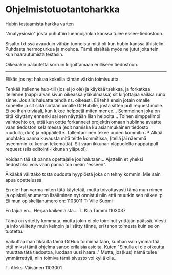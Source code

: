 Ohjelmistotuotantoharkka
========================

Hubin testaamista harkka varten

"Analyysiosio" josta puhuttiin luennoijankin kanssa tulee essee-tiedostoon.

Sisalto.txt:ssä avauduin vähän tunnoista mitä oli kun hubin kanssa ähistelin. Puhdasta hermopurkua ja mouhoa.  Tämä sisältää myös ne jutut joita tein kun haarautumista testasin.

Oikeaakin palautetta sorruin kirjoittamaan erilliseen tiedostoon.

------------------------------------

Elikäs jos nyt haluaa kokeilla tämän värkin toimivuutta.

Tehkää itellenne hub-tili (jos ei jo ole) ja käykää tsekkaa, ja forkatkaa itellenne (nappi aivan sivun oikeassa yläkulmassa) sit kirjottajaa vaikka runo sinne. Jos siis haluatte tehdä ns. oikeasti. Eli tehä ensin jotain omalle koneelle ja sit siitä siirtään omalle GitHub:lle, josta sitten pull request mulle. Ei oo ihan triviaali, kun lukee helppejä miten menee... Semmoinen joka on tätä käyttäny ennenki sai sen näyttään liian helpolta...
Toinen simppelimpi vaihtoehto on, että kun ootte forkanneet projektin omaan hubiinne avaatte vaan tiedoston selaimessa (edit namiska ku asianmukainen tiedosto ruudulla, duh) ja näppäilette. Tallentaminen tekee uuden kommitin :P Älkää unohtako panna kuvausta mitä teitte kommitissa, (itellä jäi näemmä useemmin ku kerran tekemättä). Sit vaan ikkunan yläpuolelta nappai pull request (siis editointi-ikkunan yläpuol).

Voidaan tää sit panna opettajalle jos halutaan...
Ajattelin et yheksi tiedostoksi vois vaan panna ton meän "esseen".


Älkääkä välittäkö tosta oudosta hyypiöstä joka on tehny kommin. Mie sain apua opettelussa.


En ole ihan varma miten tätä käytetää, mutta toivottavasti tämä mun nimen ja opiskelijanumeron lisääminen nyt
onnistui niin että muutkin sen näkee :p Eli mun opiskelijanumero on: 1103011
T: Ville Suomi

En tajua en... Herjaa kaikenlaista...
T: Kiia Tammi 1103037

Tämä on yritetty kommata, mutta jokin ei ole toiminut yrittäjän päässä. Viesti ja info välitetty muin keinoin ja lisätty tänne, eri tahon toimesta kuin se on tuotettu.

Vaikuttaa ihan fiksulta tämä GitHub toiminnaltaan, kunhan vain ymmärtää, että miksi tämä ohjelma sanoo erilaisia asioita. Kuten "Sinulla ei ole oikeutta muuttaa tätä tiedostoa, luodaan uusi haara.." Mutta, jos(kus) nämä tulee ymmärrettyä, niin toimiva tämä sivusto voi kyllä olla..

T. Aleksi Väisänen 1103001
